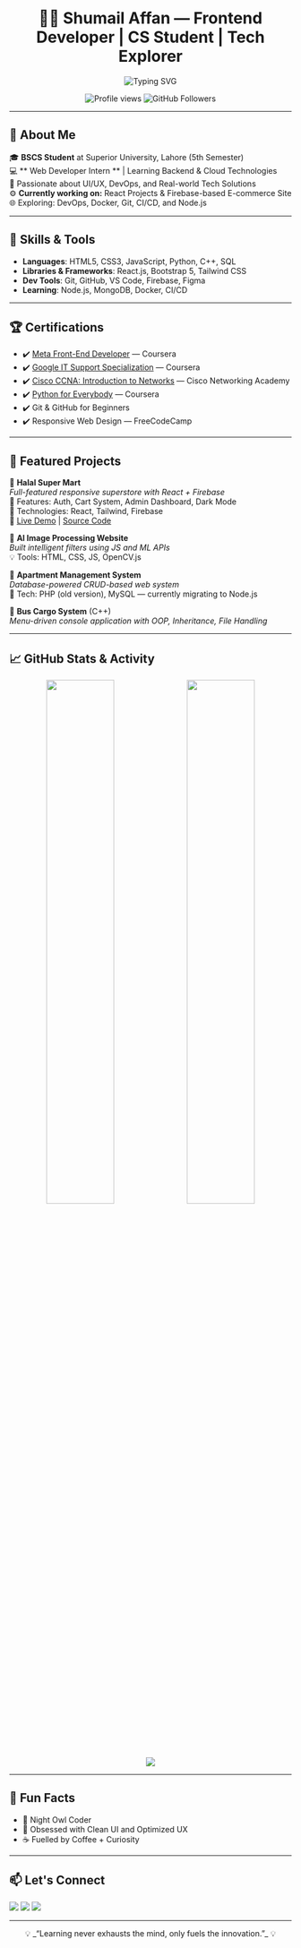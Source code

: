 <!-- README.md -->

<h1 align="center">👨‍💻 Shumail Affan — Frontend Developer | CS Student | Tech Explorer</h1>

<p align="center">
  <img src="https://readme-typing-svg.demolab.com/?lines=Hi+There!+👋;I'm+a+CS+Student+%26+Frontend+Dev;Love+Creating+Modern+UIs;Learning+Backend+%7C+Cloud+%7C+DevOps;Let's+Build+Something+Amazing+🚀&font=Fira%20Code&center=true&width=500&height=45&pause=1000&color=F97316&vCenter=true" alt="Typing SVG" />
</p>

<p align="center">
  <img src="https://komarev.com/ghpvc/?username=shumail-affan&style=flat-square&color=orange" alt="Profile views" />
  <img src="https://img.shields.io/github/followers/shumail-affan?label=Followers&style=flat-square&color=F97316" alt="GitHub Followers" />
</p>

---

## 🌟 About Me

🎓 **BSCS Student** at Superior University, Lahore (5th Semester)  
💻 ** Web Developer Intern ** | Learning Backend & Cloud Technologies  
🎯 Passionate about UI/UX, DevOps, and Real-world Tech Solutions  
⚙️ **Currently working on:** React Projects & Firebase-based E-commerce Site  
🌐 Exploring: DevOps, Docker, Git, CI/CD, and Node.js

---

## 🧠 Skills & Tools

- **Languages**: HTML5, CSS3, JavaScript, Python, C++, SQL  
- **Libraries & Frameworks**: React.js, Bootstrap 5, Tailwind CSS  
- **Dev Tools**: Git, GitHub, VS Code, Firebase, Figma  
- **Learning**: Node.js, MongoDB, Docker, CI/CD  

---

## 🏆 Certifications

- ✔️ [Meta Front-End Developer](https://coursera.org/share/your-meta-link) — Coursera  
- ✔️ [Google IT Support Specialization](https://coursera.org/share/your-google-link) — Coursera  
- ✔️ [Cisco CCNA: Introduction to Networks](https://skillsforall.com/) — Cisco Networking Academy  
- ✔️ [Python for Everybody](https://coursera.org/share/your-python-link) — Coursera  
- ✔️ Git & GitHub for Beginners  
- ✔️ Responsive Web Design — FreeCodeCamp

---

## 📁 Featured Projects

🚀 **Halal Super Mart**  
_Full-featured responsive superstore with React + Firebase_  
🧰 Features: Auth, Cart System, Admin Dashboard, Dark Mode  
📂 Technologies: React, Tailwind, Firebase  
🔗 [Live Demo](#) | [Source Code](#)

🧠 **AI Image Processing Website**  
_Built intelligent filters using JS and ML APIs_  
💡 Tools: HTML, CSS, JS, OpenCV.js  

🏢 **Apartment Management System**  
_Database-powered CRUD-based web system_  
🧰 Tech: PHP (old version), MySQL — currently migrating to Node.js  

🚌 **Bus Cargo System** (C++)  
_Menu-driven console application with OOP, Inheritance, File Handling_

---

## 📈 GitHub Stats & Activity

<p align="center">
  <img src="https://github-readme-stats.vercel.app/api?username=shumail-affan&show_icons=true&theme=tokyonight&border_radius=8" width="49%" />
  <img src="https://github-readme-streak-stats.herokuapp.com/?user=shumail-affan&theme=tokyonight&border_radius=8" width="49%" />
</p>

<p align="center">
  <img src="https://github-readme-activity-graph.vercel.app/graph?username=shumail-affan&bg_color=1a1b27&color=f97316&line=ffffff&point=F97316&area=true&hide_border=true" />
</p>

---

## 🧩 Fun Facts

- 🌙 Night Owl Coder
- 🧠 Obsessed with Clean UI and Optimized UX
- ☕ Fuelled by Coffee + Curiosity

---

## 📫 Let's Connect

<p align="left">
  <a href="https://linkedin.com/in/shumail-affan" target="_blank"><img src="https://img.shields.io/badge/LinkedIn-orange?style=for-the-badge&logo=linkedin&logoColor=white" /></a>
  <a href="mailto:shumailaffan@gmail.com"><img src="https://img.shields.io/badge/Gmail-orange?style=for-the-badge&logo=gmail&logoColor=white" /></a>
  <a href="https://github.com/shumail-affan"><img src="https://img.shields.io/badge/GitHub-orange?style=for-the-badge&logo=github&logoColor=white" /></a>
</p>

---

<p align="center">💡 _“Learning never exhausts the mind, only fuels the innovation.”_ 💡</p>

